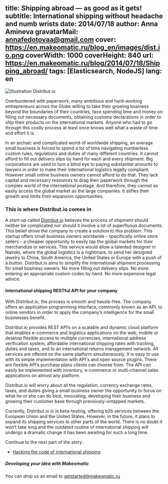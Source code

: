 title: Shipping abroad — as good as it gets!
subtitle: International shipping without headache and numb wrists
date: 2014/07/18
author: Anna Amineva
gravatarMail: annafedotovaa@gmail.com
cover: https://en.makeomatic.ru/blog_en/images/dist.io.png
coverWidth: 1000
coverHeight: 840
url: https://en.makeomatic.ru/blog/2014/07/18/Shipping_abroad/
tags: [Elasticsearch, NodeJS]
lang: en
---

![Illustration Distribut.io](/blog/images/dist.io.png)

Overburdened with paperwork, many ambitious and hard-working entrepreneurs across the Globe willing to take their growing business beyond the boundaries of their countries, face spending time and money on filling out necessary documents, obtaining customs declarations in order to ship their products on the international markets. Anyone who had to go through this costly process at least once knows well what a waste of time and effort it is.

<!-- more -->

In an archaic and complicated world of worldwide shipping, an average small business is forced to spend a lot of time navigating numberless custom rules, regulations and duties of many different countries. It cannot afford to fill out delivery slips by hand for each and every shipment. Big corporations are used to turn a blind eye to paying substantial amounts to lawyers in order to make their international logistics legally compliant. However small online business owners cannot afford to do that. They lack capital and necessary resources to drag their paperwork through the complex world of the international postage. And therefore, they cannot as easily access the global market as the large companies. It stifles their growth and limits their expansion opportunities.  

### This is where Distribut.io comes in

A start-up called [Distribut.io](http://dev.distribut.io/) believes the process of shipment should neither be complicated nor should it involve a lot of superfluous documents. This belief drove the company to create a solution to this problem. This startup offers small business owners worldwide – specifically online store sellers – a cheaper opportunity to easily tap the global markets for their merchandize or services. This service would allow a talented designer in Nairobi, where the global logistics is a nightmare, to send her designed jewelry to China, South America, the United States or Europe with a push of a button.   Distribut.io aims to simplify the international shipment processing for small business owners. No more filling out delivery slips. No more entering an appropriate custom codes by hand. No more expensive legal advice.

#### International shipping RESTful API for your company

With Distribut.io, the process is smooth and hassle-free. The company offers an application programming interface, commonly known as an API, to online vendors in order to apply the company’s intelligence for the small businesses benefit.

Distribut.io provides REST API’s on a scalable and dynamic cloud platform that enables e-commerce and logistics applications on the web, mobile or desktop flexible access to multiple currencies, international address verification system, affordable international shipping rates with tracking, duties and taxes, and to an international returns management network. All services are offered on the same platform simultaneously. It is easy to use with its simple implementation with API's and open source plugins. There are flexible API’s purchase plans clients can choose from. The API can easily be implemented with inventory, e-commerce or multi-channel sales applications on almost any platform.

Distribut.io will worry about all the regulation, currency exchange rates, taxes, and duties giving a small business owner the opportunity to focus on what he or she can do best, innovating, developing their business and growing their customer base through previously-untapped markets.

Currently, Distribut.io is in beta-testing, offering b2b services between the European Union and the United States. However, in the future, it plans to expand its shipping services to other parts of the world. There is no doubt it won’t take long and the outdated routine of international shipping will undergo a dramatic change it has been awaiting for such a long time.

Continue to the next part of the story:

* [Hacking the code of international shipping](//en.makeomatic.ru/blog/2014/07/30/elasticsearch_distribut/)

##### Developing your idea with Makeomatic
You can drop us an email to [getstarted@makeomatic.ru](mailto:getstarted@makeomatic.ru)
